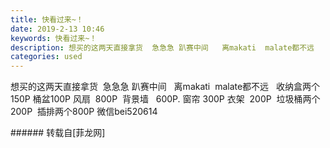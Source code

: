 ```yaml
---
title: 快看过来~！
date: 2019-2-13 10:46
keywords: 快看过来~！
description: 想买的这两天直接拿货  急急急 趴赛中间   离makati  malate都不远   收纳盒两个 150P 桶盆100P 风扇  800P  背景墙   600P. 窗帘 300P 衣架  200P  垃圾桶两个 200P  插排两个800P 微信bei520614
categories: used
---
```

<td class="t_f" id="postmessage_2984844">

想买的这两天直接拿货  急急急 趴赛中间   离makati  malate都不远   收纳盒两个 150P 桶盆100P 风扇  800P  背景墙   600P. 窗帘 300P 衣架  200P  垃圾桶两个 200P  插排两个800P 微信bei520614<br/>
<img alt="" border="0" class="zoom" data-cf-modified-36f4b292c8ee072d79ed05f9-="" file="http://www.flw.ph/data/appbyme/upload/image/201902/13/zUsPo2Ldxvei.jpg" id="aimg_KmMr3" lazyloadthumb="1" onclick="" onmouseover="" src="http://www.flw.ph/data/appbyme/upload/image/201902/13/zUsPo2Ldxvei.jpg"/><br/>
<img alt="" border="0" class="zoom" data-cf-modified-36f4b292c8ee072d79ed05f9-="" file="http://www.flw.ph/data/appbyme/upload/image/201902/13/JUM7wWy14NGl.jpg" id="aimg_zQMAe" lazyloadthumb="1" onclick="" onmouseover="" src="http://www.flw.ph/data/appbyme/upload/image/201902/13/JUM7wWy14NGl.jpg"/><br/>
<img alt="" border="0" class="zoom" data-cf-modified-36f4b292c8ee072d79ed05f9-="" file="http://www.flw.ph/data/appbyme/upload/image/201902/13/j9LAcMChmhAA.jpg" id="aimg_wLnrm" lazyloadthumb="1" onclick="" onmouseover="" src="http://www.flw.ph/data/appbyme/upload/image/201902/13/j9LAcMChmhAA.jpg"/><br/>
<img alt="" border="0" class="zoom" data-cf-modified-36f4b292c8ee072d79ed05f9-="" file="http://www.flw.ph/data/appbyme/upload/image/201902/13/kS8kGBK070SF.jpg" id="aimg_l4CQI" lazyloadthumb="1" onclick="" onmouseover="" src="http://www.flw.ph/data/appbyme/upload/image/201902/13/kS8kGBK070SF.jpg"/><br/>
<img alt="" border="0" class="zoom" data-cf-modified-36f4b292c8ee072d79ed05f9-="" file="http://www.flw.ph/data/appbyme/upload/image/201902/13/DqZag3BL6I0s.jpg" id="aimg_Nvo7b" lazyloadthumb="1" onclick="" onmouseover="" src="http://www.flw.ph/data/appbyme/upload/image/201902/13/DqZag3BL6I0s.jpg"/><br/>
<img alt="" border="0" class="zoom" data-cf-modified-36f4b292c8ee072d79ed05f9-="" file="http://www.flw.ph/data/appbyme/upload/image/201902/13/lG2hCpWgJQQs.jpg" id="aimg_Vn6bw" lazyloadthumb="1" onclick="" onmouseover="" src="http://www.flw.ph/data/appbyme/upload/image/201902/13/lG2hCpWgJQQs.jpg"/><br/>
<img alt="" border="0" class="zoom" data-cf-modified-36f4b292c8ee072d79ed05f9-="" file="http://www.flw.ph/data/appbyme/upload/image/201902/13/Qx6ka51fyXij.jpg" id="aimg_R4221" lazyloadthumb="1" onclick="" onmouseover="" src="http://www.flw.ph/data/appbyme/upload/image/201902/13/Qx6ka51fyXij.jpg"/><br/>
<img alt="" border="0" class="zoom" data-cf-modified-36f4b292c8ee072d79ed05f9-="" file="http://www.flw.ph/data/appbyme/upload/image/201902/13/ncYdUvOGrZf7.jpg" id="aimg_WI1f8" lazyloadthumb="1" onclick="" onmouseover="" src="http://www.flw.ph/data/appbyme/upload/image/201902/13/ncYdUvOGrZf7.jpg"/><br/>
<img alt="" border="0" class="zoom" data-cf-modified-36f4b292c8ee072d79ed05f9-="" file="http://www.flw.ph/data/appbyme/upload/image/201902/13/9XLBtNP8uPL3.jpg" id="aimg_aAhlA" lazyloadthumb="1" onclick="" onmouseover="" src="http://www.flw.ph/data/appbyme/upload/image/201902/13/9XLBtNP8uPL3.jpg"/><br/>
</td>
###### 转载自[菲龙网]